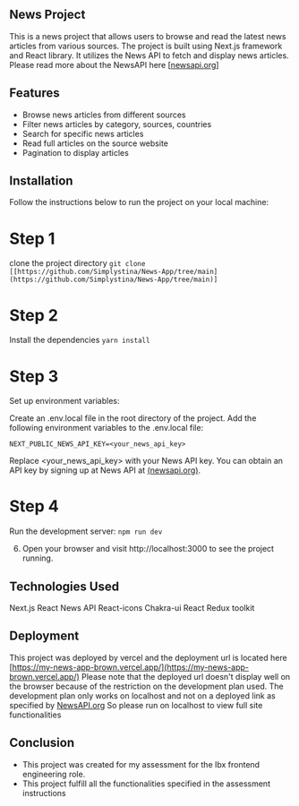 ## News Project
This is a news project that allows users to browse and read the latest news articles from various sources. The project is built using Next.js framework and React library. It utilizes the News API to fetch and display news articles. Please read more about the NewsAPI here [[newsapi.org](https://newsapi.org/)]

## Features
* Browse news articles from different sources
* Filter news articles by category, sources, countries
* Search for specific news articles
* Read full articles on the source website
* Pagination to display articles

## Installation
Follow the instructions below to run the project on your local machine:

# Step 1
clone the project directory
```git clone [[https://github.com/Simplystina/News-App/tree/main](https://github.com/Simplystina/News-App/tree/main)]```

# Step 2
Install the dependencies
```yarn install```

# Step 3
Set up environment variables:

Create an .env.local file in the root directory of the project.
Add the following environment variables to the .env.local file:

```NEXT_PUBLIC_NEWS_API_KEY=<your_news_api_key>```

Replace <your_news_api_key> with your News API key. You can obtain an API key by signing up at News API at [(newsapi.org)](https://newsapi.org/).

# Step 4
Run the development server:
```npm run dev```

6. Open your browser and visit http://localhost:3000 to see the project running.


## Technologies Used
Next.js
React
News API
React-icons
Chakra-ui
React Redux toolkit

## Deployment
This project was deployed by vercel and the deployment url is located here [https://my-news-app-brown.vercel.app/](https://my-news-app-brown.vercel.app/)
Please note that the deployed url doesn't display well on the browser because of the restriction on the development plan used. The development plan only works on localhost and not on a deployed link as specified by [NewsAPI.org](newsapi.org)
So please run on localhost to view full site functionalities

## Conclusion
* This project was created for my assessment for the Ibx frontend engineering role.
* This project fulfill all the functionalities specified in the assessment instructions


